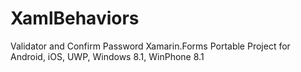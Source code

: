 # XamlBehaviors
Validator and Confirm Password Xamarin.Forms Portable Project
for Android, iOS, UWP, Windows 8.1, WinPhone 8.1
